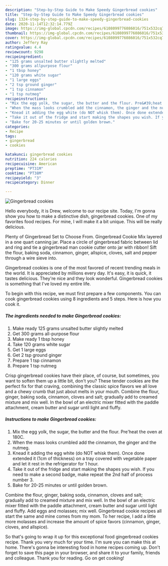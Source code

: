 ```yaml
---
description: "Step-by-Step Guide to Make Speedy Gingerbread cookies"
title: "Step-by-Step Guide to Make Speedy Gingerbread cookies"
slug: 1324-step-by-step-guide-to-make-speedy-gingerbread-cookies
date: 2020-11-14T12:32:14.779Z
image: https://img-global.cpcdn.com/recipes/6108099776086016/751x532cq70/gingerbread-cookies-recipe-main-photo.jpg
thumbnail: https://img-global.cpcdn.com/recipes/6108099776086016/751x532cq70/gingerbread-cookies-recipe-main-photo.jpg
cover: https://img-global.cpcdn.com/recipes/6108099776086016/751x532cq70/gingerbread-cookies-recipe-main-photo.jpg
author: Jeffery Ray
ratingvalue: 4.4
reviewcount: 9298
recipeingredient:
- "125 grams unsalted butter slightly melted"
- "300 grams allpurpose flour"
- "1 tbsp honey"
- "120 grams white sugar"
- "1 large eggs"
- "2 tsp ground ginger"
- "1 tsp cinnamon"
- "1 tsp nutmeg"
recipeinstructions:
- "Mix the egg yolk, the sugar, the butter and the flour. Pre&#39;heat the oven at 180C."
- "When the mass looks crumbled add the cinnamon, the ginger and the nutmeg."
- "Knead it adding the egg white (do NOT whisk them). Once done extended it (1cm of thickness) on a tray covered with vegetable paper and let it rest in the refrigerator for 1 hour."
- "Take it out of the fridge and start making the shapes you wish. If you need to make a second badge, make repeat the 2nd half of process number 3."
- "Bake for 20-25 minutes or until golden brown."
categories:
- Recipe
tags:
- gingerbread
- cookies

katakunci: gingerbread cookies 
nutrition: 224 calories
recipecuisine: American
preptime: "PT31M"
cooktime: "PT38M"
recipeyield: "3"
recipecategory: Dinner

---
```



![Gingerbread cookies](https://img-global.cpcdn.com/recipes/6108099776086016/751x532cq70/gingerbread-cookies-recipe-main-photo.jpg)

Hello everybody, it is Drew, welcome to our recipe site. Today, I'm gonna show you how to make a distinctive dish, gingerbread cookies. One of my favorites food recipes. For mine, I will make it a bit unique. This will be really delicious.

Plenty of Gingerbread Set to Choose From. Gingerbread Cookie Mix layered in a one quart canning jar. Place a circle of gingerbread fabric between lid and ring and tie a gingerbread man cookie cutter onto jar with ribbon! Sift the flour, baking soda, cinnamon, ginger, allspice, cloves, salt and pepper through a wire sieve into.

Gingerbread cookies is one of the most favored of recent trending meals in the world. It is appreciated by millions every day. It's easy, it is quick, it tastes delicious. They're nice and they look wonderful. Gingerbread cookies is something that I've loved my entire life.


To begin with this recipe, we must first prepare a few components. You can cook gingerbread cookies using 8 ingredients and 5 steps. Here is how you cook it.

<!--inarticleads1-->

##### The ingredients needed to make Gingerbread cookies:

1. Make ready 125 grams unsalted butter slightly melted
1. Get 300 grams all-purpose flour
1. Make ready 1 tbsp honey
1. Take 120 grams white sugar
1. Get 1 large eggs
1. Get 2 tsp ground ginger
1. Prepare 1 tsp cinnamon
1. Prepare 1 tsp nutmeg


Crisp gingerbread cookies have their place, of course, but sometimes, you want to soften them up a little bit, don&#39;t you? These tender cookies are the perfect fix for that craving, combining the classic spice flavors we all love and a chewy crumb that just about melts in your mouth. Combine the flour, ginger, baking soda, cinnamon, cloves and salt; gradually add to creamed mixture and mix well. In the bowl of an electric mixer fitted with the paddle attachment, cream butter and sugar until light and fluffy. 

<!--inarticleads2-->

##### Instructions to make Gingerbread cookies:

1. Mix the egg yolk, the sugar, the butter and the flour. Pre&#39;heat the oven at 180C.
1. When the mass looks crumbled add the cinnamon, the ginger and the nutmeg.
1. Knead it adding the egg white (do NOT whisk them). Once done extended it (1cm of thickness) on a tray covered with vegetable paper and let it rest in the refrigerator for 1 hour.
1. Take it out of the fridge and start making the shapes you wish. If you need to make a second badge, make repeat the 2nd half of process number 3.
1. Bake for 20-25 minutes or until golden brown.


Combine the flour, ginger, baking soda, cinnamon, cloves and salt; gradually add to creamed mixture and mix well. In the bowl of an electric mixer fitted with the paddle attachment, cream butter and sugar until light and fluffy. Add eggs and molasses; mix well. Gingerbread cookie recipes all start the same and mine comes from my mom. To her recipe, I add a little more molasses and increase the amount of spice favors (cinnamon, ginger, cloves, and allspice). 

So that's going to wrap it up for this exceptional food gingerbread cookies recipe. Thank you very much for your time. I'm sure you can make this at home. There's gonna be interesting food in home recipes coming up. Don't forget to save this page in your browser, and share it to your family, friends and colleague. Thank you for reading. Go on get cooking!
